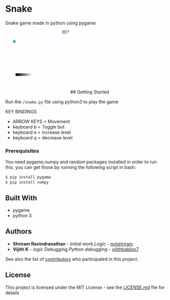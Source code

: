 # Snake

Snake game made in python using pygame


<img src="Capture.gif" alt="drawing" width="200"/>
## Getting Started

Run the ```/snake.py``` file using python3 to play the game 

KEY BINDINGS
* ARROW KEYS = Movement
* keyboard b = Toggle bot
* keyboard e = increase level
* keyboard q = decrease level

### Prerequisites

You need pygame,numpy and random packages installed in order to run this.
you can get those by running the following script in bash:
```
$ pip install pygame
$ pip install numpy
``` 

## Built With

* pygame
* python 3


## Authors

* **Shriram Ravindranathan** - *Initial work,Logic* - [notshriram](https://github.com/notshriram)
* **Vijith K** - *logic Debugging,Python debugging* - [vijithbabloo7](https://github.com/vijithbabloo7)

See also the list of [contributors](https://github.com/your/project/contributors) who participated in this project.

## License

This project is licensed under the MIT License - see the [LICENSE.md](LICENSE.md) file for details

